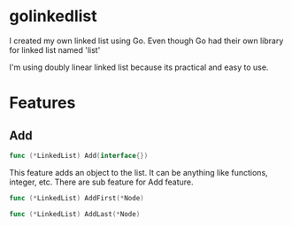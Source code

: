 # golinkedlist
I created my own linked list using Go. Even though Go had their own library for linked list named 'list'

I'm using doubly linear linked list because its practical and easy to use.

# Features
## Add
```Go 
func (*LinkedList) Add(interface{})
```
This feature adds an object to the list. It can be anything like functions, integer, etc.
There are sub feature for Add feature.
```Go
func (*LinkedList) AddFirst(*Node)
```
```Go
func (*LinkedList) AddLast(*Node)
```
